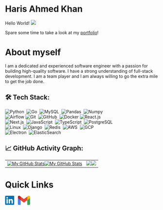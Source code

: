 # Haris Ahmed Khan

<p>Hello World! <img src="https://raw.githubusercontent.com/MartinHeinz/MartinHeinz/master/wave.gif" height="21"></p>
<p>Spare some time to take a look at my <a href="https://hariskhan.site">portfolio</a>!</p>

# About myself

I am a dedicated and experienced software engineer with a passion for building high-quality software. I have a strong
understanding of full-stack development. I am a team player and I am always willing to go the extra mile to get the job
done.

## 🛠️ Tech Stack:
![Python](https://img.shields.io/badge/-Python-555?style=flat&logo=python)&nbsp;
![Go](https://img.shields.io/badge/-Go-555?style=flat&logo=go)&nbsp;
![MySQL](https://img.shields.io/badge/-MySQL-555?style=flat&logo=mysql&logoColor=fff)&nbsp;
![Pandas](https://img.shields.io/badge/-Pandas-555?style=flat&logo=pandas)&nbsp;
![Numpy](https://img.shields.io/badge/-Numpy-555?style=flat&logo=numpy)&nbsp;\
![Airflow](https://img.shields.io/badge/-Airflow-555?style=flat&logo=Apache-Airflow)
![Git](https://img.shields.io/badge/-Git-555?style=flat&logo=git)&nbsp;
![GitHub](https://img.shields.io/badge/-GitHub-555?style=flat&logo=github)&nbsp;
![Docker](https://img.shields.io/badge/-Docker-555?style=flat&logo=Docker)
![React.js](https://img.shields.io/badge/-React.js-555?style=flat&logo=React)&nbsp;\
![Next.js](https://img.shields.io/badge/-Next.js-555?style=flat&logo=Nextdotjs)&nbsp;
![JavaScript](https://img.shields.io/badge/-JavaScript-555?style=flat&logo=javascript)&nbsp;
![TypeScript](https://img.shields.io/badge/-TypeScript-555?style=flat&logo=typescript)&nbsp;
![PostgreSQL](https://img.shields.io/badge/-PostgreSQL-555?style=flat&logo=postgresql)&nbsp;\
![Linux](https://img.shields.io/badge/-Linux-555?style=flat&logo=linux)&nbsp;
![Django](https://img.shields.io/badge/-Django-555?style=flat&logo=django)&nbsp;
![Redis](https://img.shields.io/badge/-Redis-555?style=flat&logo=redis)&nbsp;
![AWS](https://img.shields.io/badge/-AWS-555?style=flat&logo=amazonwebservices)&nbsp;
![GCP](https://img.shields.io/badge/-GCP-555?style=flat&logo=googlecloud)&nbsp;\
![Electron](https://img.shields.io/badge/-Electron-555?style=flat&logo=electron&logoColor=89c6f5)&nbsp;
![ElasticSearch](https://img.shields.io/badge/-ElasticSearch-555?style=flat&logo=elasticsearch)&nbsp;

## 📈 GitHub Activity Graph:

<table>
    <tr>
        <td rowspan="2" align="center"><a href="https://github.com/Haklifesavr#gh-light-mode-only"><img src="https://github-readme-stats.vercel.app/api/top-langs/?username=Haklifesavr&theme=default&langs_count=8#gh-light-mode-only" alt="My GitHub Stats"/></a><a href="https://github.com/Haklifesavr#gh-dark-mode-only"><img src="https://github-readme-stats.vercel.app/api/top-langs/?username=Haklifesavr&theme=tokyonight&langs_count=8#gh-dark-mode-only" alt="My GitHub Stats"/></a></td>
    </tr>
    <tr>
        <td align="center"><a href="https://github.com/Haklifesavr#gh-light-mode-only"><img src="https://github-readme-streak-stats.herokuapp.com/?user=Haklifesavr&theme=default"/></a><a href="https://github.com/Haklifesavr#gh-dark-mode-only"><img src="https://github-readme-streak-stats.herokuapp.com/?user=Haklifesavr&theme=tokyonight"/></a></td>
    </tr>
</table>

# Quick Links

<a href="https://www.linkedin.com/in/haris-ahmed-khan-819309192//"><img height="30" src="https://github.com/Haklifesavr/Haklifesavr/blob/main/images/linkedin.png"></a>&nbsp;&nbsp;
<a href="mailto:hak173129@gmail.com"><img height="30" src="https://github.com/Haklifesavr/Haklifesavr/blob/main/images/gmail.png"></a>&nbsp;&nbsp;

